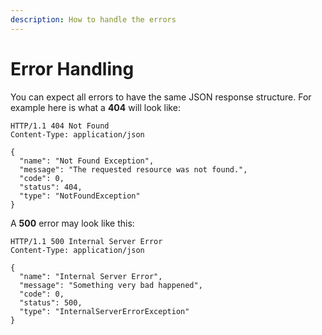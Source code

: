 ```yaml
---
description: How to handle the errors
---
```


# Error Handling

You can expect all errors to have the same JSON response structure. For example here is what a **404** will look like: 

```text
HTTP/1.1 404 Not Found
Content-Type: application/json

{
  "name": "Not Found Exception",
  "message": "The requested resource was not found.",
  "code": 0,
  "status": 404,
  "type": "NotFoundException"
}
```

A **500** error may look like this: 

```text
HTTP/1.1 500 Internal Server Error
Content-Type: application/json

{
  "name": "Internal Server Error",
  "message": "Something very bad happened",
  "code": 0,
  "status": 500,
  "type": "InternalServerErrorException"
}
```

